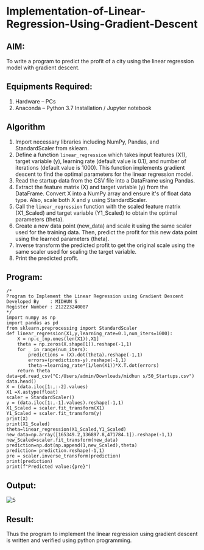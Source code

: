 # Implementation-of-Linear-Regression-Using-Gradient-Descent

## AIM:
To write a program to predict the profit of a city using the linear regression model with gradient descent.

## Equipments Required:
1. Hardware – PCs
2. Anaconda – Python 3.7 Installation / Jupyter notebook

## Algorithm


1. Import necessary libraries including NumPy, Pandas, and StandardScaler from sklearn.
3. Define a function `linear_regression` which takes input features (X1), target variable (y), learning rate (default value is 0.1), and number of iterations (default value is 1000). This function implements gradient descent to find the optimal parameters for the linear regression model.
4. Read the startup data from the CSV file into a DataFrame using Pandas.
5. Extract the feature matrix (X) and target variable (y) from the DataFrame. Convert X into a NumPy array and ensure it's of float data type. Also, scale both X and y using StandardScaler.
6. Call the `linear_regression` function with the scaled feature matrix (X1_Scaled) and target variable (Y1_Scaled) to obtain the optimal parameters (theta).
7. Create a new data point (new_data) and scale it using the same scaler used for the training data. Then, predict the profit for this new data point using the learned parameters (theta).
8. Inverse transform the predicted profit to get the original scale using the same scaler used for scaling the target variable.
9. Print the predicted profit. 







## Program:
```
/*
Program to Implement the Linear Regression using Gradient Descent
Developed By    : MIDHUN S
Register Number : 212223240087
*/
import numpy as np
import pandas as pd
from sklearn.preprocessing import StandardScaler
def linear_regression(X1,y,learning_rate=0.1,num_iters=1000):
    X = np.c_[np.ones(len(X1)),X1]
    theta = np.zeros(X.shape[1]).reshape(-1,1)
    for _ in range(num_iters):
        predictions = (X).dot(theta).reshape(-1,1)
        errors=(predictions-y).reshape(-1,1)
        theta-=learning_rate*(1/len(X1))*X.T.dot(errors)
    return theta
data=pd.read_csv("C:/Users/admin/Downloads/midhun s/50_Startups.csv")
data.head()
X = (data.iloc[1:,:-2].values)
X1 =X.astype(float)
scaler = StandardScaler()
y = (data.iloc[1:,-1].values).reshape(-1,1)
X1_Scaled = scaler.fit_transform(X1)
Y1_Scaled = scaler.fit_transform(y)
print(X)
print(X1_Scaled)
theta=linear_regression(X1_Scaled,Y1_Scaled)
new_data=np.array([165349.2,136897.8,471784.1]).reshape(-1,1)
new_Scaled=scaler.fit_transform(new_data)
prediction=np.dot(np.append(1,new_Scaled),theta)
prediction= prediction.reshape(-1,1)
pre = scaler.inverse_transform(prediction)
print(prediction)
print(f"Predicted value:{pre}")
```

## Output:


![5](https://github.com/23003250/Implementation-of-Linear-Regression-Using-Gradient-Descent/assets/139331462/caf22e57-14d7-4f0f-ac24-895db1a647af)



## Result:
Thus the program to implement the linear regression using gradient descent is written and verified using python programming.
